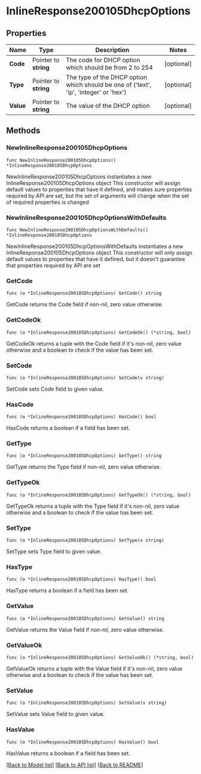 # InlineResponse200105DhcpOptions

## Properties

Name | Type | Description | Notes
------------ | ------------- | ------------- | -------------
**Code** | Pointer to **string** | The code for DHCP option which should be from 2 to 254 | [optional] 
**Type** | Pointer to **string** | The type of the DHCP option which should be one of (&#39;text&#39;, &#39;ip&#39;, &#39;integer&#39; or &#39;hex&#39;) | [optional] 
**Value** | Pointer to **string** | The value of the DHCP option | [optional] 

## Methods

### NewInlineResponse200105DhcpOptions

`func NewInlineResponse200105DhcpOptions() *InlineResponse200105DhcpOptions`

NewInlineResponse200105DhcpOptions instantiates a new InlineResponse200105DhcpOptions object
This constructor will assign default values to properties that have it defined,
and makes sure properties required by API are set, but the set of arguments
will change when the set of required properties is changed

### NewInlineResponse200105DhcpOptionsWithDefaults

`func NewInlineResponse200105DhcpOptionsWithDefaults() *InlineResponse200105DhcpOptions`

NewInlineResponse200105DhcpOptionsWithDefaults instantiates a new InlineResponse200105DhcpOptions object
This constructor will only assign default values to properties that have it defined,
but it doesn't guarantee that properties required by API are set

### GetCode

`func (o *InlineResponse200105DhcpOptions) GetCode() string`

GetCode returns the Code field if non-nil, zero value otherwise.

### GetCodeOk

`func (o *InlineResponse200105DhcpOptions) GetCodeOk() (*string, bool)`

GetCodeOk returns a tuple with the Code field if it's non-nil, zero value otherwise
and a boolean to check if the value has been set.

### SetCode

`func (o *InlineResponse200105DhcpOptions) SetCode(v string)`

SetCode sets Code field to given value.

### HasCode

`func (o *InlineResponse200105DhcpOptions) HasCode() bool`

HasCode returns a boolean if a field has been set.

### GetType

`func (o *InlineResponse200105DhcpOptions) GetType() string`

GetType returns the Type field if non-nil, zero value otherwise.

### GetTypeOk

`func (o *InlineResponse200105DhcpOptions) GetTypeOk() (*string, bool)`

GetTypeOk returns a tuple with the Type field if it's non-nil, zero value otherwise
and a boolean to check if the value has been set.

### SetType

`func (o *InlineResponse200105DhcpOptions) SetType(v string)`

SetType sets Type field to given value.

### HasType

`func (o *InlineResponse200105DhcpOptions) HasType() bool`

HasType returns a boolean if a field has been set.

### GetValue

`func (o *InlineResponse200105DhcpOptions) GetValue() string`

GetValue returns the Value field if non-nil, zero value otherwise.

### GetValueOk

`func (o *InlineResponse200105DhcpOptions) GetValueOk() (*string, bool)`

GetValueOk returns a tuple with the Value field if it's non-nil, zero value otherwise
and a boolean to check if the value has been set.

### SetValue

`func (o *InlineResponse200105DhcpOptions) SetValue(v string)`

SetValue sets Value field to given value.

### HasValue

`func (o *InlineResponse200105DhcpOptions) HasValue() bool`

HasValue returns a boolean if a field has been set.


[[Back to Model list]](../README.md#documentation-for-models) [[Back to API list]](../README.md#documentation-for-api-endpoints) [[Back to README]](../README.md)


